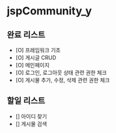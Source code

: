# jspCommunity_y

## 완료 리스트
- [O] 프레임워크 기초
- [O] 게시글 CRUD
- [O] 메인페이지
- [O] 로그인, 로그아웃 상태 관련 권한 체크
- [O] 게시물 추가, 수정, 삭제 관련 권한 체크

## 할일 리스트
- [] 아이디 찾기
- [] 게시물 검색